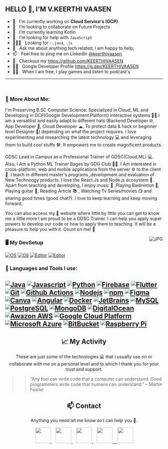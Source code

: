 ## HELLO 👋, I'M **V.KEERTHI VAASEN** 


- 🔭 &nbsp; I’m currently working on **Cloud Service's (GCP)**
- 🤝 &nbsp; I’m looking to collaborate on Future Projects
- 🌱 &nbsp; I’m currently learning Kotlin
- 🤔 &nbsp; I’m looking for help with `JavaScript`
- 👨🏻‍💻 &nbsp; Looking for : `.java`, `.js`
- 💬 &nbsp; Ask me about anything tech related, I am happy to help;
- 📫 &nbsp; Feel free to ping me on LinkedIn [@keerthivaasen](https://www.linkedin.com/in/keerthivaasen-v-06b577229) 
- 📝 &nbsp; Checkout my https://github.com/KEERTHIVAASEN
- 👨‍💻 &nbsp; Google Developer Profile https://g.dev/KEERTHIVAASEN 
- 💆‍♂️ &nbsp; When I am free, I play games and listen to podcast's <br>
---
<br>

### 🧐 More About Me:
I'm Preserving B.SC Computer Science. Specialized in Cloud, ML and Developing in GCP(Google Development Platform) interactive systems 👨‍🎓.I am a versatilist and easily adapt to different hats (Backend Developer 🌐, App Developer 📱, Cloud Developer ☁, To protect data & hack or beginner level Designer 🎨) depending on what the project requires. I love experimenting and researching the latest technology 💻 and leveraging them to build cool stuffs 🛠️. It empowers me to create magnificent products.

GDSC Lead in Campus as a Professional Trainer of GDSC(Cloud,ML) 💻. Also, I Am a Python ML Trainer Bages by GDG Club 👨‍💻.
I Am interested in cross-platform, web and mobile applications from the server ⚙️ to the client 📱. 
I teach in different master's programs ,development and evaluation of New Technoogy products. I love the React.Js and Node.js ecosystem 💓.
Apart from teaching and developing, I enjoy music 🎵 ,Playing Badminton 🎾, Playing guitar 🎸, Reading Article 📚 , Watching Tv Series/movies 📺 and sharing good times (good chat?). I love to keep learning and keep moving forward.

You can also access my 🚀 website where little by little you can get to know me a little more 
I am proud to be a GDSC Trainer. I can help you apply super powers to develop our code or how to apply them to teaching. It will be a pleasure to help you with it. Count on me! 💪

<!-- Custom Image.. Beware the width -->
<img align="right" alt="JPG" src="https://raw.githubusercontent.com/KEERTHIVAASEN/KEE/main/KEERTHIVAASEN.png"/>

<!--TECH STACKS AND TOOLS-->
### 🖥️ My DevSetup
  [![OS](https://img.shields.io/badge/OS-Windows-blue?style=flat-square&logo=windows)](https://www.microsoft.com/en-in/windows/windows-11)
  [![OS](https://img.shields.io/badge/OS-Linux-informational?style=flat-square&logo=linux&logoColor=white)](https://www.kali.org/)
  [![Editor](https://img.shields.io/badge/Editor-VSCode-blue?style=flat-square&logo=visual-studio-code&logoColor=white)](https://code.visualstudio.com/) 
  [![Editor](https://img.shields.io/badge/Editor-Atom-blue?style=flat-square&logo=atom-studio-code&logoColor=white)](https://atom.io/)
### 🔨 Languages and Tools I use:
  [![Java](https://img.shields.io/badge/-Java-007396?style=flat-square&logo=Java)](https://www.java.com/en/)
  [![Javascript](https://img.shields.io/badge/-JavaScript-007396?style=flat-square&logo=JavaScript&logoColor=White)](https://www.javascript.com/)
  [![Python](https://img.shields.io/badge/-Python-3776AB?style=flat-square&logo=Python&logoColor=white)](https://www.android.com/intl/en_in/)
  [![Firebase](https://img.shields.io/badge/-Firebase-yellow?style=flat-square&logo=Firebase&logoColor=white)](https://firebase.google.com/)
  [![Flutter](https://img.shields.io/badge/-Flutter-blue?style=flat-square&logo=Flutter)](https://flutter.dev/)
  [![Git](https://img.shields.io/badge/-Git-F05032?style=flat-square&logo=git&logoColor=white)](https://git-scm.com/)
  [![Github Actions](https://img.shields.io/badge/-Github_Actions-2088FF?style=flat-square&logo=github-actions&logoColor=white)](https://github.com/features/actions)
  [![Nodejs](https://img.shields.io/badge/-Nodejs-43853d?style=flat-square&logo=Node.js&logoColor=white)](https://nodejs.org/en/)
  [![npm](https://img.shields.io/badge/-NPM-CB3837?style=flat-square&logo=npm&logoColor=white)](https://www.npmjs.com/)
  [![Figma](https://img.shields.io/badge/-Figma-orange?style=flat-square&logo=Figma&logoColor=white)](https://firebase.google.com/)
  [![Canva](https://img.shields.io/badge/-Canva-00C4CC?style=flat-square&logo=Canva&logoColor=white)](https://www.canva.com/)
  [![Angular](https://img.shields.io/badge/-Angular-DD0031?style=flat-square&logo=angular&logoColor=white)](https://angular.io/)
  [![Docker](https://img.shields.io/badge/-Docker-46a2f1?style=flat-square&logo=docker&logoColor=white)](https://www.docker.com/)
  [![JetBrains](https://img.shields.io/badge/-JetBrains%20Tools-222222?style=flat-square&logo=JetBrains&logoColor=white)](https://www.jetbrains.com/)
  [![MySQL](https://img.shields.io/badge/-MYSQL-4479A1?style=flat-square&logo=MySQL&logoColor=white)](https://www.mysql.com/)
  [![PostgreSQL](https://img.shields.io/badge/-PostgreSQL-4169E1?style=flat-square&logo=PostgreSQL&logoColor=white)](https://www.postgresql.org/)
  [![MongoDB](https://img.shields.io/badge/-MongoDB-13aa52?style=flat-square&logo=mongodb&logoColor=white)](https://www.mongodb.com/)
  [![DigitalOcean](https://img.shields.io/badge/-DigitalOcean-blue?style=flat-square&logo=Digitalocean&logoColor=white)](https://www.digitalocean.com/)
  [![Awazon AWS](https://img.shields.io/badge/Amazon%20AWS-232F3E?style=flat-square&logo=amazon-aws)](https://aws.amazon.com/)
  [![Google Cloud Platform](https://img.shields.io/badge/-Google_Cloud_Platform-1a73e8?style=flat-square&logo=google-cloud&logoColor=white)](https://cloud.google.com/)
  [![Microsoft Azure](https://img.shields.io/badge/Microsoft%20Azure-232F7E?style=flat-square&logo=microsoft-azure)](https://azure.microsoft.com/en-us/)
  [![BitBucket](https://img.shields.io/badge/-BitBucket-darkblue?style=flat-square&logo=bitbucket)](https://bitbucket.org/)
  [![Raspberry Pi](https://img.shields.io/badge/-Raspberry%20Pi-C51A4A?style=flat-square&logo=Raspberry-Pi)](https://www.raspberrypi.org/)
---
<!-- ## Support me
<!-- 🙌Feel free to use the badges or images.. -->

<h2 align="center">📈 My Activity</h2>

<p align="center">
These are just some of the technologies 💻 that I usually use on or collaborate with me on a personal level and to which I thank you for your trust and support. 

</p>


>> “Any fool can write code that a computer can understand. Good programmers write code that humans can understand.” – Martin Fowler
<h2 align="center">📫 Contact</h2>
<p align="center">
  Anything you need let me know so I can help you 💬.
</p>
<p align="center">
    <a href="https://github.com/KEERTHIVAASEN" target="_blank">
        <img loading="lazy" src="https://distreau.com/github.svg" 
    height="50">
    </a> &nbsp;&nbsp;
    <a href="https://twitter.com/KEERTHIVAASEN" target="_blank">
        <img loading="lazy" src="https://i.imgur.com/U4Uiaef.png" 
    height="50">
    </a> &nbsp;&nbsp;
    <a href="https://www.linkedin.com/in/keerthi-vaasen-06b577229" target="_blank">
        <img loading="lazy" src="https://upload.wikimedia.org/wikipedia/commons/thumb/c/ca/LinkedIn_logo_initials.png/768px-LinkedIn_logo_initials.png" 
    height="50">
    </a> &nbsp;&nbsp;
    <a href="https://discordapp.com/users/KEERTHIVAASEN#7975" target="_blank">
        <img loading="lazy" src="https://logodownload.org/wp-content/uploads/2017/11/discord-logo-4-1.png" 
    height="50"> &nbsp;&nbsp;
    </a>
    <a href="https://g.dev/KEERTHIVAASEN" target="_blank">
        <img loading="lazy" src="https://googlediscovery.com/wp-content/uploads/google-developers.png" 
    height="50">
    </a>
    </p>
